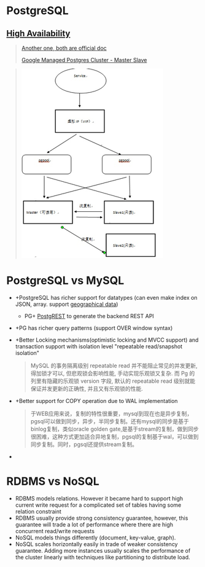 # PostgreSQL

## [High Availability](https://www.postgresql.org/docs/9.5/high-availability.html)

> [Another one, both are official doc](https://wiki.postgresql.org/wiki/Replication,_Clustering,_and_Connection_Pooling)
>
> [Google Managed Postgres Cluster - Master Slave](https://cloud.google.com/architecture/architectures-high-availability-postgresql-clusters-compute-engine)

> ![img](rsrc/Untitled/9664462-9fd89402313fbff5.jpg)

# PostgreSQL vs MySQL

- +PostgreSQL has richer support for datatypes (can even make index on JSON, array. support [geographical data](http://postgis.net/))

  - PG+ [PostgREST](https://github.com/PostgREST/postgrest) to generate the backend REST API

- +PG has richer query patterns (support OVER window syntax)

- +Better Locking mechanisms(optimistic locking and MVCC support) and transaction support with isolation level "repeatable read/snapshot isolation"

  > MySQL 的事务隔离级别 repeatable read 并不能阻止常见的并发更新, 得加锁才可以, 但悲观锁会影响性能, 手动实现乐观锁又复杂. 而 Pg 的列里有隐藏的乐观锁 version 字段, 默认的 repeatable read 级别就能保证并发更新的正确性, 并且又有乐观锁的性能.

- +Better support for COPY operation due to WAL implementation 

  > 于WEB应用来说，复制的特性很重要，mysql到现在也是异步复制，pgsql可以做到同步，异步，半同步复制。还有mysql的同步是基于binlog复制，类似oracle golden gate,是基于stream的复制，做到同步很困难，这种方式更加适合异地复制，pgsql的复制基于wal，可以做到同步复制。同时，pgsql还提供stream复制。

- 



# RDBMS vs NoSQL

- RDBMS models relations. However it became hard to support high current write request for a complicated set of tables having some relation constraint
- RDBMS usually provide strong consistency guarantee, however, this guarantee will trade a lot of performance where there are high concurrent read/write requests
- NoSQL models things differently (document, key-value, graph).
- NoSQL scales horizontally easily in trade of weaker consistency guarantee. Adding more instances usually scales the performance of the cluster linearly with techniques like partitioning to distribute load.
